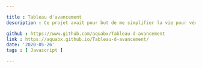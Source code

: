 ```yaml
---

title : Tableau d'avancement
description : Ce projet avait pour but de me simplifier la vie pour vérifier mes calculs lors de mes tp de chimie en terminal.

github : https://www.github.com/aquabx/Tableau-d-avancement
link : https://aquabx.github.io/Tableau-d-avancement/
date: '2020-05-26'
tags : [ Javascript ]

---
```

